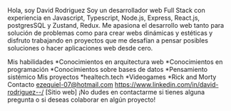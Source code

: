 Hola, soy David Rodriguez
Soy un desarrollador web Full Stack con experiencia en Javascript, Typescript, Node.js, Express, React.js, postgresSQL y Zustand, Redux. Me apasiona el desarrollo web tanto para solución de problemas como para crear webs dinámicas y estéticas y disfruto trabajando en proyectos que me desafían a pensar posibles soluciones o hacer aplicaciones web desde cero.

Mis habilidades
*Conocimientos en arquitectura web
*Conocimientos en programación
*Conocimientos sobre bases de datos
*Pensamiento sistémico
Mis proyectos
*healtech.tech
*Videogames
*Rick and Morty
Contacto
ezequiel-07@hotmail.com
https://www.linkedin.com/in/david-rodriguez--/
[Sitio web]
¡No dudes en contactarme si tienes alguna pregunta o si deseas colaborar en algún proyecto!
